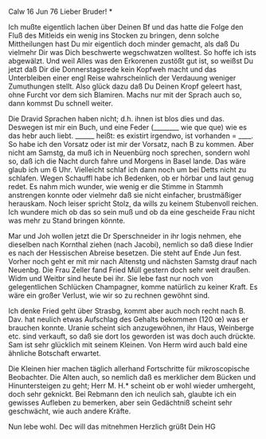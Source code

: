  Calw 16 Jun 76
Lieber Bruder! <Frohnmy>*

Ich mußte eigentlich lachen über Deinen Bf und das hatte die Folge den Fluß des Mitleids ein wenig ins Stocken zu bringen, denn solche Mittheilungen hast Du mir eigentlich doch minder gemacht, als daß Du vielmehr Dir was Dich beschwerte wegschwatzen wolltest. So hoffe ich ists abgewälzt. Und weil Alles was den Erkorenen zustößt gut ist, so weißst Du jetzt daß Dir die Donnerstagsrede kein Kopfweh macht und das Unterbleiben einer engl Reise wahrscheinlich der Verdauung weniger Zumuthungen stellt. Also glück dazu daß Du Deinen Kropf geleert hast, ohne Furcht vor dem sich Blamiren. Machs nur mit der Sprach auch so, dann kommst Du schnell weiter.

Die Dravid Sprachen haben nicht; d.h. ihnen ist blos dies und das. Deswegen ist mir ein Buch, und eine Feder (________ wie que que) wie es das hebr auch liebt. ______ heißt: es existirt irgendwo, ist vorhanden = ____. So habe ich den Vorsatz oder ist mir der Vorsatz, nach B zu kommen. Aber nicht am Samstg, da muß ich in Neuenbürg noch sprechen, sondern wohl so, daß ich die Nacht durch fahre und Morgens in Basel lande. Das wäre glaub ich um 6 Uhr. Vielleicht schlaf ich dann noch um bei Detts nicht zu schlafen. 
Wegen Schauffl habe ich Bedenken, ob er hörbar und laut genug redet. Es nahm mich wunder, wie wenig er die Stimme in Stammh anstrengen konnte oder vielmehr daß sie nicht einfacher, brustmäßiger herauskam. Noch leiser spricht Stolz, da wills zu keinem Stubenvoll reichen. Ich wundere mich ob das so sein muß und ob da eine gescheide Frau nicht was mehr zu Stand bringen könnte.

Mar und Joh wollen jetzt die Dr Sperschneider in ihr logis nehmen, ehe dieselben nach Kornthal ziehen (nach Jacobi), nemlich so daß diese Indier es nach der Hessischen Abreise besetzen. Die steht auf Ende Jun fest. Vorher noch geht er mit mir nach Altenstg und nächsten Samstg drauf nach Neuenbg. Die Frau Zeller fand Fried Müll gestern doch sehr weit draußen. Widm und Weitbr sind heute bei ihr. Sie lebe fast nur noch von gelegentlichen Schlücken Champagner, komme natürlich zu keiner Kraft. Es wäre ein großer Verlust, wie wir so zu rechnen gewöhnt sind.

Ich denke Fried geht über Strasbg, kommt aber auch noch recht nach B. Dav. hat neulich etwas Aufschlag des Gehalts bekommen (120 œ) was er brauchen konnte. Uranie scheint sich anzugewöhnen, ihr Haus, Weinberge etc. sind verkauft, so daß sie dort los geworden ist was doch auch drückte. Sam ist sehr glücklich mit seinem Kleinen. Von Herm wird auch bald eine ähnliche Botschaft erwartet.

Die Kleinen hier machen täglich allerhand Fortschritte für mikroscopische Beobachter. Die Alten auch, so nemlich daß es merklicher dem Bücken und Hinuntersteigen zu geht; Herr M. H.<eermann>* scheint ob er wohl wieder umhergeht, doch sehr geknickt. Bei Rebmann den ich neulich sah, glaubte ich ein gewisses Aufleben zu bemerken, aber sein Gedächtniß scheint sehr geschwächt, wie auch andere Kräfte.

Nun lebe wohl. Dec will das mitnehmen
 Herzlich grüßt Dein HG

